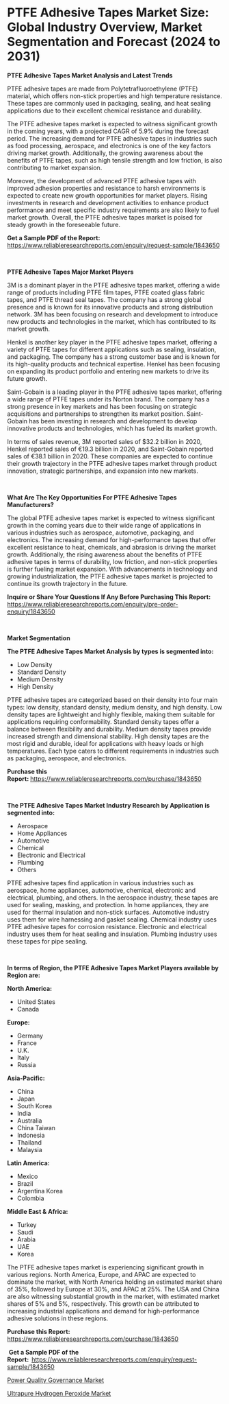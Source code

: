 <p><h1>PTFE Adhesive Tapes Market Size: Global Industry Overview, Market Segmentation and Forecast (2024 to 2031)</h1></p><p><strong>PTFE Adhesive Tapes Market Analysis and Latest Trends</strong></p>
<p><p>PTFE adhesive tapes are made from Polytetrafluoroethylene (PTFE) material, which offers non-stick properties and high temperature resistance. These tapes are commonly used in packaging, sealing, and heat sealing applications due to their excellent chemical resistance and durability.</p><p>The PTFE adhesive tapes market is expected to witness significant growth in the coming years, with a projected CAGR of 5.9% during the forecast period. The increasing demand for PTFE adhesive tapes in industries such as food processing, aerospace, and electronics is one of the key factors driving market growth. Additionally, the growing awareness about the benefits of PTFE tapes, such as high tensile strength and low friction, is also contributing to market expansion.</p><p>Moreover, the development of advanced PTFE adhesive tapes with improved adhesion properties and resistance to harsh environments is expected to create new growth opportunities for market players. Rising investments in research and development activities to enhance product performance and meet specific industry requirements are also likely to fuel market growth. Overall, the PTFE adhesive tapes market is poised for steady growth in the foreseeable future.</p></p>
<p><strong>Get a Sample PDF of the Report:&nbsp;</strong> <a href="https://www.reliableresearchreports.com/enquiry/request-sample/1843650">https://www.reliableresearchreports.com/enquiry/request-sample/1843650</a></p>
<p>&nbsp;</p>
<p><strong>PTFE Adhesive Tapes Major Market Players</strong></p>
<p><p>3M is a dominant player in the PTFE adhesive tapes market, offering a wide range of products including PTFE film tapes, PTFE coated glass fabric tapes, and PTFE thread seal tapes. The company has a strong global presence and is known for its innovative products and strong distribution network. 3M has been focusing on research and development to introduce new products and technologies in the market, which has contributed to its market growth.</p><p>Henkel is another key player in the PTFE adhesive tapes market, offering a variety of PTFE tapes for different applications such as sealing, insulation, and packaging. The company has a strong customer base and is known for its high-quality products and technical expertise. Henkel has been focusing on expanding its product portfolio and entering new markets to drive its future growth.</p><p>Saint-Gobain is a leading player in the PTFE adhesive tapes market, offering a wide range of PTFE tapes under its Norton brand. The company has a strong presence in key markets and has been focusing on strategic acquisitions and partnerships to strengthen its market position. Saint-Gobain has been investing in research and development to develop innovative products and technologies, which has fueled its market growth.</p><p>In terms of sales revenue, 3M reported sales of $32.2 billion in 2020, Henkel reported sales of €19.3 billion in 2020, and Saint-Gobain reported sales of €38.1 billion in 2020. These companies are expected to continue their growth trajectory in the PTFE adhesive tapes market through product innovation, strategic partnerships, and expansion into new markets.</p></p>
<p>&nbsp;</p>
<p><strong>What Are The Key Opportunities For PTFE Adhesive Tapes Manufacturers?</strong></p>
<p><p>The global PTFE adhesive tapes market is expected to witness significant growth in the coming years due to their wide range of applications in various industries such as aerospace, automotive, packaging, and electronics. The increasing demand for high-performance tapes that offer excellent resistance to heat, chemicals, and abrasion is driving the market growth. Additionally, the rising awareness about the benefits of PTFE adhesive tapes in terms of durability, low friction, and non-stick properties is further fueling market expansion. With advancements in technology and growing industrialization, the PTFE adhesive tapes market is projected to continue its growth trajectory in the future.</p></p>
<p><strong>Inquire or Share Your Questions If Any Before Purchasing This Report:</strong> <a href="https://www.reliableresearchreports.com/enquiry/pre-order-enquiry/1843650">https://www.reliableresearchreports.com/enquiry/pre-order-enquiry/1843650</a></p>
<p>&nbsp;</p>
<p><strong>Market Segmentation</strong></p>
<p><strong>The PTFE Adhesive Tapes Market Analysis by types is segmented into:</strong></p>
<p><ul><li>Low Density</li><li>Standard Density</li><li>Medium Density</li><li>High Density</li></ul></p>
<p><p>PTFE adhesive tapes are categorized based on their density into four main types: low density, standard density, medium density, and high density. Low density tapes are lightweight and highly flexible, making them suitable for applications requiring conformability. Standard density tapes offer a balance between flexibility and durability. Medium density tapes provide increased strength and dimensional stability. High density tapes are the most rigid and durable, ideal for applications with heavy loads or high temperatures. Each type caters to different requirements in industries such as packaging, aerospace, and electronics.</p></p>
<p><strong>Purchase this Report:&nbsp;</strong><a href="https://www.reliableresearchreports.com/purchase/1843650">https://www.reliableresearchreports.com/purchase/1843650</a></p>
<p>&nbsp;</p>
<p><strong>The PTFE Adhesive Tapes Market Industry Research by Application is segmented into:</strong></p>
<p><ul><li>Aerospace</li><li>Home Appliances</li><li>Automotive</li><li>Chemical</li><li>Electronic and Electrical</li><li>Plumbing</li><li>Others</li></ul></p>
<p><p>PTFE adhesive tapes find application in various industries such as aerospace, home appliances, automotive, chemical, electronic and electrical, plumbing, and others. In the aerospace industry, these tapes are used for sealing, masking, and protection. In home appliances, they are used for thermal insulation and non-stick surfaces. Automotive industry uses them for wire harnessing and gasket sealing. Chemical industry uses PTFE adhesive tapes for corrosion resistance. Electronic and electrical industry uses them for heat sealing and insulation. Plumbing industry uses these tapes for pipe sealing.</p></p>
<p>&nbsp;</p>
<p><strong>In terms of Region, the PTFE Adhesive Tapes Market Players available by Region are:</strong></p>
<p>
    <p> <strong> North America: </strong>
        <ul>
            <li>United States</li>
            <li>Canada</li>
        </ul>
        </p> 
    <p> <strong> Europe: </strong>
        <ul>
            <li>Germany</li>
            <li>France</li>
            <li>U.K.</li>
            <li>Italy</li>
            <li>Russia</li>
        </ul>
        </p> 
    <p> <strong> Asia-Pacific: </strong>
        <ul>
            <li>China</li>
            <li>Japan</li>
            <li>South Korea</li>
            <li>India</li>
            <li>Australia</li>
            <li>China Taiwan</li>
            <li>Indonesia</li>
            <li>Thailand</li>
            <li>Malaysia</li>
        </ul>
        </p> 
    <p> <strong> Latin America: </strong>
        <ul>
            <li>Mexico</li>
            <li>Brazil</li>
            <li>Argentina Korea</li>
            <li>Colombia</li>
        </ul>
        </p> 
    <p> <strong> Middle East & Africa: </strong>
        <ul>
            <li>Turkey</li>
            <li>Saudi</li>
            <li>Arabia</li>
            <li>UAE</li>
            <li>Korea</li>
        </ul>
    </p>
    </p>
<p><p>The PTFE adhesive tapes market is experiencing significant growth in various regions. North America, Europe, and APAC are expected to dominate the market, with North America holding an estimated market share of 35%, followed by Europe at 30%, and APAC at 25%. The USA and China are also witnessing substantial growth in the market, with estimated market shares of 5% and 5%, respectively. This growth can be attributed to increasing industrial applications and demand for high-performance adhesive solutions in these regions.</p></p>
<p><strong>Purchase this Report: </strong><a href="https://www.reliableresearchreports.com/purchase/1843650">https://www.reliableresearchreports.com/purchase/1843650</a></p>
<p>&nbsp;<strong>Get a Sample PDF of the Report:&nbsp;&nbsp;</strong><a href="https://www.reliableresearchreports.com/enquiry/request-sample/1843650">https://www.reliableresearchreports.com/enquiry/request-sample/1843650</a></p>
<p><strong></strong></p>
<p><p><a href="https://angry-finch-aaf.notion.site/Power-Quality-Governance-Market-Size-Growth-and-Forecast-from-2024-2031-dcab1249cef14cbcb57b8740c25d3636">Power Quality Governance Market</a></p><p><a href="https://github.com/ruddyyedelwadw/Market-Research-Report-List-1/blob/main/ultrapure-hydrogen-peroxide-market.md">Ultrapure Hydrogen Peroxide Market</a></p></p>